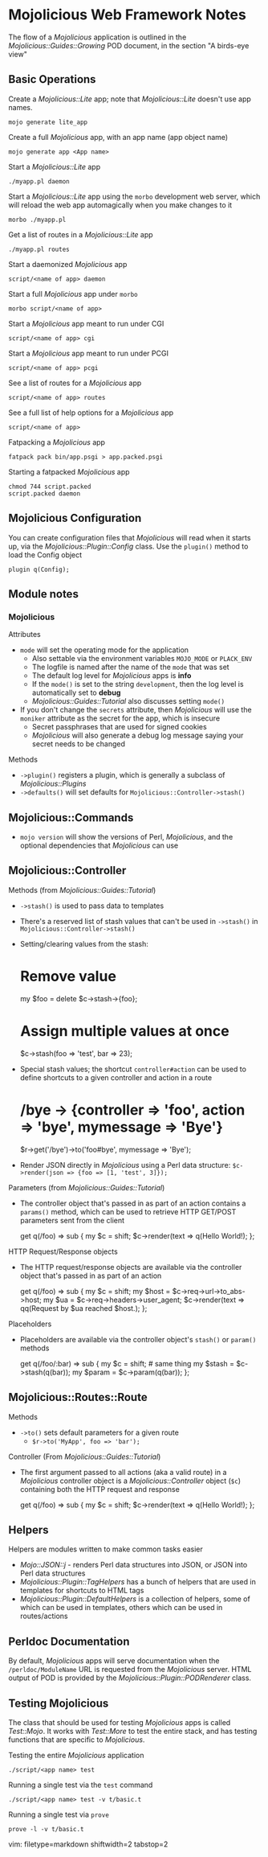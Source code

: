 # Mojolicious Web Framework Notes #

The flow of a _Mojolicious_ application is outlined in the
_Mojolicious::Guides::Growing_ POD document, in the section "A birds-eye view"

## Basic Operations ##
Create a _Mojolicious::Lite_ app; note that _Mojolicious::Lite_ doesn't use
app names.

    mojo generate lite_app

Create a full _Mojolicious_ app, with an app name (app object name)

    mojo generate app <App name>

Start a _Mojolicious::Lite_ app

    ./myapp.pl daemon

Start a _Mojolicious::Lite_ app using the `morbo` development web server,
which will reload the web app automagically when you make changes to it

    morbo ./myapp.pl

Get a list of routes in a _Mojolicious::Lite_ app

    ./myapp.pl routes

Start a daemonized _Mojolicious_ app

    script/<name of app> daemon

Start a full _Mojolicious_ app under `morbo`

    morbo script/<name of app>

Start a _Mojolicious_ app meant to run under CGI

    script/<name of app> cgi

Start a _Mojolicious_ app meant to run under PCGI

    script/<name of app> pcgi

See a list of routes for a _Mojolicious_ app

    script/<name of app> routes

See a full list of help options for a _Mojolicious_ app

    script/<name of app>

Fatpacking a _Mojolicious_ app

    fatpack pack bin/app.psgi > app.packed.psgi

Starting a fatpacked _Mojolicious_ app

    chmod 744 script.packed
    script.packed daemon

## Mojolicious Configuration ##
You can create configuration files that _Mojolicious_ will read when it starts
up, via the _Mojolicious::Plugin::Config_ class.  Use the `plugin()` method to
load the Config object

    plugin q(Config);

## Module notes ##

### Mojolicious ###
Attributes
- `mode` will set the operating mode for the application
  - Also settable via the environment variables `MOJO_MODE` or `PLACK_ENV`
  - The logfile is named after the name of the `mode` that was set
  - The default log level for _Mojolicious_ apps is **info**
  - If the `mode()` is set to the string `development`, then the log level is
    automatically set to **debug**
  - _Mojolicious::Guides::Tutorial_ also discusses setting `mode()`
- If you don't change the `secrets` attribute, then _Mojolicious_ will use the
  `moniker` attribute as the secret for the app, which is insecure
  - Secret passphrases that are used for signed cookies
  - _Mojolicious_ will also generate a debug log message saying your secret
    needs to be changed

Methods
- `->plugin()` registers a plugin, which is generally a subclass of
  _Mojolicious::Plugins_
- `->defaults()` will set defaults for `Mojolicious::Controller->stash()`


## Mojolicious::Commands ##
- `mojo version` will show the versions of Perl, _Mojolicious_, and the
  optional dependencies that _Mojolicious_ can use

## Mojolicious::Controller ##
Methods (from _Mojolicious::Guides::Tutorial_)
- `->stash()` is used to pass data to templates
- There's a reserved list of stash values that can't be used in `->stash()` in
  `Mojolicious::Controller->stash()`
- Setting/clearing values from the stash:


    # Remove value
    my $foo = delete $c->stash->{foo};

    # Assign multiple values at once
    $c->stash(foo => 'test', bar => 23);

- Special stash values; the shortcut `controller#action` can be used to define
  shortcuts to a given controller and action in a route


    # /bye -> {controller => 'foo', action => 'bye', mymessage => 'Bye'}
    $r->get('/bye')->to('foo#bye', mymessage => 'Bye');

- Render JSON directly in _Mojolicious_ using a Perl data structure:
    `$c->render(json => {foo => [1, 'test', 3]});`

Parameters (from _Mojolicious::Guides::Tutorial_)
- The controller object that's passed in as part of an action contains a
  `params()` method, which can be used to retrieve HTTP GET/POST parameters
  sent from the client


    get q(/foo) => sub {
      my $c = shift;
      $c->render(text => q(Hello World!);
    };

HTTP Request/Response objects
- The HTTP request/response objects are available via the controller object
  that's passed in as part of an action


    get q(/foo) => sub {
      my $c = shift;
      my $host = $c->req->url->to_abs->host;
      my $ua = $c->req->headers->user_agent;
      $c->render(text => qq(Request by $ua reached $host.);
    };

Placeholders
- Placeholders are available via the controller object's `stash()` or
  `param()` methods


    get q(/foo/:bar) => sub {
      my $c = shift;
      # same thing
      my $stash = $c->stash(q(bar));
      my $param = $c->param(q(bar));
    };

## Mojolicious::Routes::Route ##
Methods
- `->to()` sets default parameters for a given route
  - `$r->to('MyApp', foo => 'bar');`

Controller (From _Mojolicious::Guides::Tutorial_)
- The first argument passed to all actions (aka a valid route) in a
  _Mojolicious_ controller object is a _Mojolicious::Controller_ object (`$c`)
  containing both the HTTP request and response


    get q(/foo) => sub {
      my $c = shift;
      $c->render(text => q(Hello World!);
    };

## Helpers ##
Helpers are modules written to make common tasks easier
- _Mojo::JSON::j_ - renders Perl data structures into JSON, or JSON into Perl
  data structures
- _Mojolicious::Plugin::TagHelpers_ has a bunch of helpers that are used in
  templates for shortcuts to HTML tags
- _Mojolicious::Plugin::DefaultHelpers_ is a collection of helpers, some of
  which can be used in templates, others which can be used in routes/actions

## Perldoc Documentation ##
By default, _Mojolicious_ apps will serve documentation when the
`/perldoc/ModuleName` URL is requested from the _Mojolicious_ server.  HTML
output of POD is provided by the _Mojolicious::Plugin::PODRenderer_ class.

## Testing Mojolicious ##
The class that should be used for testing _Mojolicious_ apps is called
_Test::Mojo_.  It works with _Test::More_ to test the entire stack, and has
testing functions that are specific to _Mojolicious_.

Testing the entire _Mojolicious_ application

    ./script/<app name> test

Running a single test via the `test` command

    ./script/<app name> test -v t/basic.t

Running a single test via `prove`

    prove -l -v t/basic.t

vim: filetype=markdown shiftwidth=2 tabstop=2
